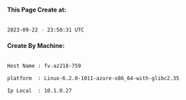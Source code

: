
   
#### This Page Create at:

```bash

2023-09-22 - 23:50:31 UTC

```

#### Create By Machine:

```bash

Host Name : fv-az218-759

platform  : Linux-6.2.0-1011-azure-x86_64-with-glibc2.35

Ip Local  : 10.1.0.27

```

